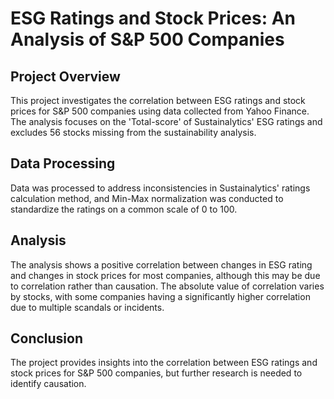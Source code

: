 # ESG Ratings and Stock Prices: An Analysis of S&P 500 Companies

## Project Overview
This project investigates the correlation between ESG ratings and stock prices for S&P 500 companies using data collected from Yahoo Finance. The analysis focuses on the 'Total-score' of Sustainalytics' ESG ratings and excludes 56 stocks missing from the sustainability analysis. 

## Data Processing
Data was processed to address inconsistencies in Sustainalytics' ratings calculation method, and Min-Max normalization was conducted to standardize the ratings on a common scale of 0 to 100.

## Analysis
The analysis shows a positive correlation between changes in ESG rating and changes in stock prices for most companies, although this may be due to correlation rather than causation. The absolute value of correlation varies by stocks, with some companies having a significantly higher correlation due to multiple scandals or incidents.

## Conclusion
The project provides insights into the correlation between ESG ratings and stock prices for S&P 500 companies, but further research is needed to identify causation.
